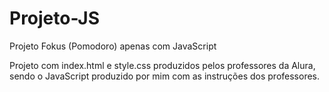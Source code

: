 # Projeto-JS
Projeto Fokus (Pomodoro) apenas com JavaScript

Projeto com index.html e style.css produzidos pelos professores da Alura, sendo o JavaScript produzido por mim com as instruções dos professores.
